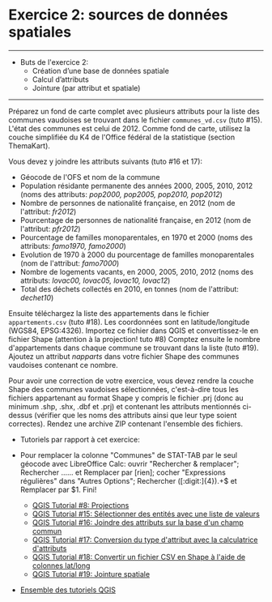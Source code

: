 # Exercice 2: sources de données spatiales

---

* Buts de l'exercice 2:
	* Création d’une base de données spatiale
	* Calcul d’attributs
	* Jointure (par attribut et spatiale)

---


Préparez un fond de carte complet avec plusieurs attributs pour la liste des communes vaudoises se trouvant dans le fichier `communes_vd.csv` (tuto #15). L'état des communes est celui de 2012. Comme fond de carte, utilisez la couche simplifiée du K4 de l'Office fédéral de la statistique (section ThemaKart).

Vous devez y joindre les attributs suivants (tuto #16 et 17):
* Géocode de l'OFS et nom de la commune
* Population résidante permanente des années 2000, 2005, 2010, 2012 (noms des attributs: *pop2000, pop2005, pop2010, pop2012*)
* Nombre de personnes de nationalité française, en 2012 (nom de l'attribut: *fr2012*)
* Pourcentage de personnes de nationalité française, en 2012 (nom de l'attribut: *pfr2012*)
* Pourcentage de familles monoparentales, en 1970 et 2000 (noms des attributs: *famo1970, famo2000*)
* Evolution de 1970 à 2000 du pourcentage de familles monoparentales (nom de l'attribut: *famo7000*)
* Nombre de logements vacants, en 2000, 2005, 2010, 2012 (noms des attributs: *lovac00, lovac05, lovac10, lovac12*)
* Total des déchets collectés en 2010, en tonnes (nom de l'attribut: *dechet10*)

Ensuite téléchargez la liste des appartements dans le fichier `appartements.csv` (tuto #18). Les coordonnées sont en latitude/longitude (WGS84, EPSG:4326). Importez ce fichier dans QGIS et convertissez-le en fichier Shape (attention à la projection! tuto #8) Comptez ensuite le nombre d'appartements dans chaque commune se trouvant dans la liste (tuto #19). Ajoutez un attribut *napparts* dans votre fichier Shape des communes vaudoises contenant ce nombre.

Pour avoir une correction de votre exercice, vous devez rendre la couche Shape des communes vaudoises sélectionnées, c'est-à-dire tous les fichiers appartenant au format Shape y compris le fichier .prj (donc au minimum .shp, .shx, .dbf et .prj) et contenant les attributs mentionnés ci-dessus (vérifier que les noms des attributs ainsi que leur type soient correctes). Rendez une archive ZIP contenant l'ensemble des fichiers.

* Tutoriels par rapport à cet exercice:
* Pour remplacer la colonne "Communes" de STAT-TAB par le seul géocode avec LibreOffice Calc: ouvrir "Rechercher & remplacer"; Rechercher ...... et Remplacer par [rien]; cocher "Expressions régulières" dans "Autres Options"; Rechercher ([:digit:]{4}).+$ et Remplacer par $1. Fini!
	* [QGIS Tutorial #8: Projections](https://www.youtube.com/watch?v=ACfCxfA92kY&index=8&list=PLbjixabFMUzPgm8VFyBUP7fs9DRBNEbsw)
	* [QGIS Tutorial #15: Sélectionner des entités avec une liste de valeurs ](https://youtu.be/W51UaWcTExw?list=PLbjixabFMUzPgm8VFyBUP7fs9DRBNEbsw)
	* [QGIS Tutorial #16: Joindre des attributs sur la base d'un champ commun ](https://youtu.be/EhliMhtdxUI?list=PLbjixabFMUzPgm8VFyBUP7fs9DRBNEbsw)
	* [QGIS Tutorial #17: Conversion du type d'attribut avec la calculatrice d'attributs ](https://youtu.be/iiMUN6hYhbc?list=PLbjixabFMUzPgm8VFyBUP7fs9DRBNEbsw)
	* [QGIS Tutorial #18: Convertir un fichier CSV en Shape à l'aide de colonnes lat/long ](https://youtu.be/8JO7rZRWj9o?list=PLbjixabFMUzPgm8VFyBUP7fs9DRBNEbsw)
	* [QGIS Tutorial #19: Jointure spatiale](https://www.youtube.com/watch?v=HS7yE20IPAU&index=13&list=PLbjixabFMUzPgm8VFyBUP7fs9DRBNEbsw)

* [Ensemble des tutoriels QGIS](https://www.youtube.com/playlist?list=PLbjixabFMUzPgm8VFyBUP7fs9DRBNEbsw)

